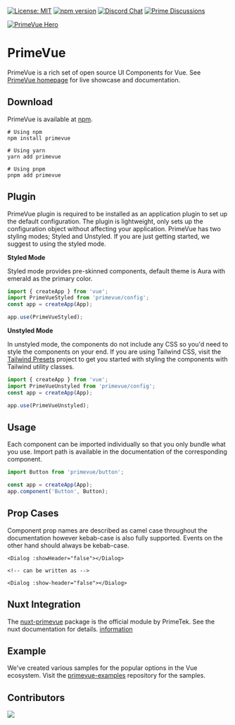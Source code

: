 [![License: MIT](https://img.shields.io/badge/License-MIT-yellow.svg)](https://opensource.org/licenses/MIT)
[![npm version](https://badge.fury.io/js/primevue.svg)](https://badge.fury.io/js/primevue)
[![Discord Chat](https://img.shields.io/discord/557940238991753223.svg?color=7289da&label=chat&logo=discord)](https://discord.gg/gzKFYnpmCY)
[![Prime Discussions](https://img.shields.io/github/discussions-search?query=org%3Aprimefaces&logo=github&label=Prime%20Discussions&link=https%3A%2F%2Fgithub.com%2Forgs%2Fprimefaces%2Fdiscussions)](https://github.com/orgs/primefaces/discussions)

[![PrimeVue Hero](https://www.primefaces.org/static/social/primevue-preview.jpg)](https://primevue.org/)

# PrimeVue

PrimeVue is a rich set of open source UI Components for Vue. See [PrimeVue homepage](https://primevue.org/) for live showcase and documentation.

## Download

PrimeVue is available at [npm](https://www.npmjs.com/package/primevue).

```
# Using npm
npm install primevue

# Using yarn
yarn add primevue

# Using pnpm
pnpm add primevue
```

## Plugin

PrimeVue plugin is required to be installed as an application plugin to set up the default configuration. The plugin is lightweight, only sets up the configuration object without affecting your application. PrimeVue has two styling modes; Styled and Unstyled. If you are just getting started, we suggest to using the styled mode.

**Styled Mode**

Styled mode provides pre-skinned components, default theme is Aura with emerald as the primary color.

```javascript
import { createApp } from 'vue';
import PrimeVueStyled from 'primevue/config';
const app = createApp(App);

app.use(PrimeVueStyled);
```

**Unstyled Mode**

In unstyled mode, the components do not include any CSS so you'd need to style the components on your end. If you are using Tailwind CSS, visit the [Tailwind Presets](https://tailwind.primevue.org) project to get you started with styling the components with Tailwind utility classes.

```javascript
import { createApp } from 'vue';
import PrimeVueUnstyled from 'primevue/config';
const app = createApp(App);

app.use(PrimeVueUnstyled);
```

## Usage

Each component can be imported individually so that you only bundle what you use. Import path is available in the documentation of the corresponding component.

```javascript
import Button from 'primevue/button';

const app = createApp(App);
app.component('Button', Button);
```

## Prop Cases

Component prop names are described as camel case throughout the documentation however kebab-case is also fully supported. Events on the other hand should always be kebab-case.

```vue
<Dialog :showHeader="false"></Dialog>

<!-- can be written as -->

<Dialog :show-header="false"></Dialog>
```

## Nuxt Integration

The [nuxt-primevue](https://www.npmjs.com/package/nuxt-primevue) package is the official module by PrimeTek. See the nuxt documentation for details. [information](https://primevue.org/nuxt)

## Example

We've created various samples for the popular options in the Vue ecosystem. Visit the [primevue-examples](https://github.com/primefaces/primevue-examples) repository for the samples.

## Contributors

<a href="https://github.com/primefaces/primevue/graphs/contributors">
  <img src="https://contrib.rocks/image?repo=primefaces/primevue" />
</a>
